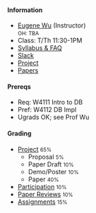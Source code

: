 #### Information 

* [Eugene Wu](http://www.eugenewu.net) (Instructor)     
  <small>OH: TBA</small>   
* Class: T/Th 11:30-1PM
* [Syllabus & FAQ](./syllabus)
* [Slack](https://w6113-f20.slack.com)
* [Project](./projects)
* [Papers](./papers)


#### Prereqs

* Req: W4111 Intro to DB
* Pref: W4112 DB Impl
* Ugrads OK; see Prof Wu

#### Grading 

* [Project](./projects) <small>65%</small>
  * Proposal <small>5%</small>
  * Paper Draft <small>10%</small>
  * Demo/Poster <small>10%</small>
  * Paper <small>40%</small>
* [Participation](./syllabus#participation)  <small>10%</small>    
* [Paper Reviews](./syllabus#reading) <small>10%</small>
* [Assignments](./assignments) <small>15%</small>





